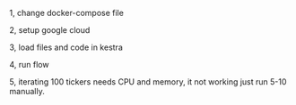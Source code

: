 1, change docker-compose file

2, setup google cloud 

3, load files and code in kestra

4, run flow

5, iterating 100 tickers needs CPU and memory, it not working just run 5-10 manually. 
